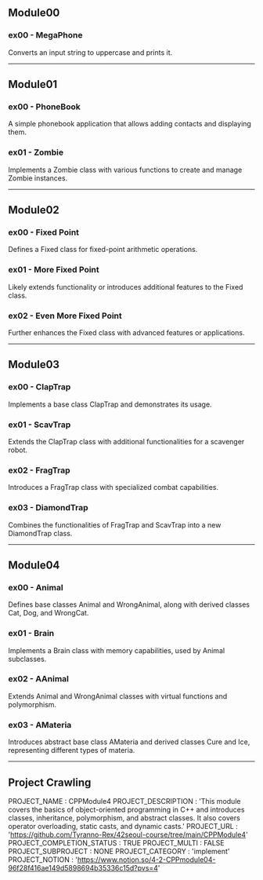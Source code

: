 ## Module00

### ex00 - MegaPhone

Converts an input string to uppercase and prints it.

---

## Module01

### ex00 - PhoneBook

A simple phonebook application that allows adding contacts and displaying them.

### ex01 - Zombie

Implements a Zombie class with various functions to create and manage Zombie instances.

---

## Module02

### ex00 - Fixed Point

Defines a Fixed class for fixed-point arithmetic operations.

### ex01 - More Fixed Point

Likely extends functionality or introduces additional features to the Fixed class.

### ex02 - Even More Fixed Point

Further enhances the Fixed class with advanced features or applications.

---

## Module03

### ex00 - ClapTrap

Implements a base class ClapTrap and demonstrates its usage.

### ex01 - ScavTrap

Extends the ClapTrap class with additional functionalities for a scavenger robot.

### ex02 - FragTrap

Introduces a FragTrap class with specialized combat capabilities.

### ex03 - DiamondTrap

Combines the functionalities of FragTrap and ScavTrap into a new DiamondTrap class.

---

## Module04

### ex00 - Animal

Defines base classes Animal and WrongAnimal, along with derived classes Cat, Dog, and WrongCat.

### ex01 - Brain

Implements a Brain class with memory capabilities, used by Animal subclasses.

### ex02 - AAnimal

Extends Animal and WrongAnimal classes with virtual functions and polymorphism.

### ex03 - AMateria

Introduces abstract base class AMateria and derived classes Cure and Ice, representing different types of materia.

---

## Project Crawling
PROJECT_NAME : CPPModule4
PROJECT_DESCRIPTION : 'This module covers the basics of object-oriented programming in C++ and introduces classes, inheritance, polymorphism, and abstract classes. It also covers operator overloading, static casts, and dynamic casts.'
PROJECT_URL : 'https://github.com/Tyranno-Rex/42seoul-course/tree/main/CPPModule4'
PROJECT_COMPLETION_STATUS : TRUE
PROJECT_MULTI : FALSE
PROJECT_SUBPROJECT : NONE
PROJECT_CATEGORY : 'implement'
PROJECT_NOTION : 'https://www.notion.so/4-2-CPPmodule04-96f28f416ae149d5898694b35336c15d?pvs=4'